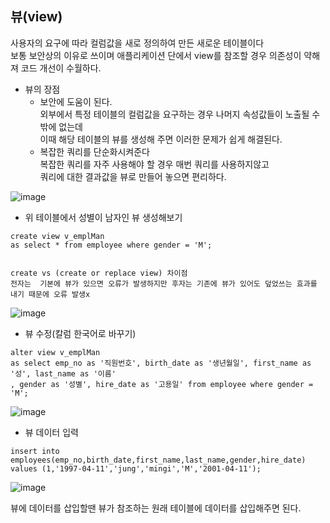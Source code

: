 <h2>뷰(view)</h2>

사용자의 요구에 따라 컬럼값을 새로 정의하여 만든 새로운 테이블이다<br>
보통 보안상의 이유로 쓰이며 애플리케이션 단에서 view를 참조할 경우 의존성이 약해져 코드 개선이 수월하다.

* 뷰의 장점
  * 보안에 도움이 된다.<br>
    외부에서 특정 테이블의 컬럼값을 요구하는 경우 나머지 속성값들이 노출될 수 밖에 없는데<br> 이때 해당 테이블의 뷰를 생성해 주면 이러한 문제가 쉽게 해결된다.
  * 복잡한 쿼리를 단순화시켜준다<br>
    복잡한 쿼리를 자주 사용해야 할 경우 매번 쿼리를 사용하지않고<br>
    쿼리에 대한 결과값을 뷰로 만들어 놓으면 편리하다.


![image](https://github.com/Jung-MinGi/ComputerScience/assets/118701129/26219504-7591-43b1-b2d9-8cffbe14c4e9)

* 위 테이블에서 성별이 남자인 뷰 생성해보기
```
create view v_emplMan
as select * from employee where gender = 'M';


create vs (create or replace view) 차이점
전자는  기본에 뷰가 있으면 오류가 발생하지만 후자는 기존에 뷰가 있어도 덮었쓰는 효과를 내기 때문에 오류 발생x
```
![image](https://github.com/Jung-MinGi/ComputerScience/assets/118701129/9b6189be-21f0-44e0-b6c9-d28489647a4d)


* 뷰 수정(칼럼 한국어로 바꾸기)
```
alter view v_emplMan
as select emp_no as '직원번호', birth_date as '생년월일', first_name as '성', last_name as '이름'
, gender as '성별', hire_date as '고용일' from employee where gender = 'M';
```
![image](https://github.com/Jung-MinGi/ComputerScience/assets/118701129/61a50880-2e67-42f4-8175-994c2e90fda6)

* 뷰 데이터 입력
```
insert into employees(emp_no,birth_date,first_name,last_name,gender,hire_date) values (1,'1997-04-11','jung','mingi','M','2001-04-11');
```
![image](https://github.com/Jung-MinGi/ComputerScience/assets/118701129/43d16179-8e59-49e8-ad70-510827c5b65e)

뷰에 데이터를 삽입할땐 뷰가 참조하는 원래 테이블에 데이터를 삽입해주면 된다.

